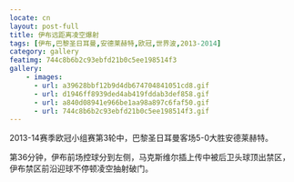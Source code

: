 ```yaml
---
locate: cn
layout: post-full
title: 伊布远距离凌空爆射
tags: [伊布,巴黎圣日耳曼,安德莱赫特,欧冠,世界波,2013-2014]
category: gallery
featimg: 744c8b6b2c93ebfd21b0c5ee198514f3
gallery:
    - images:
      - url: a39628bbf12b9d4db674704841051cd8.gif
      - url: d1946ff8939ded4ab419fddab3def858.gif
      - url: a840d08941e966be1aa98a897c6faf50.gif
      - url: 744c8b6b2c93ebfd21b0c5ee198514f3.gif
---
```


2013-14赛季欧冠小组赛第3轮中，巴黎圣日耳曼客场5-0大胜安德莱赫特。

第36分钟，伊布前场控球分到左侧，马克斯维尔插上传中被后卫头球顶出禁区，伊布禁区前沿迎球不停顿凌空抽射破门。